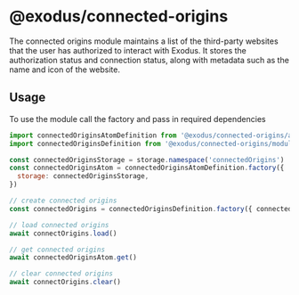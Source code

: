 # @exodus/connected-origins

The connected origins module maintains a list of the third-party websites that the user has authorized to interact with Exodus. It stores the authorization status and connection status, along with metadata such as the name and icon of the website.

## Usage

To use the module call the factory and pass in required dependencies

```js
import connectedOriginsAtomDefinition from '@exodus/connected-origins/atoms'
import connectedOriginsDefinition from '@exodus/connected-origins/module'

const connectedOriginsStorage = storage.namespace('connectedOrigins')
const connectedOriginsAtom = connectedOriginsAtomDefinition.factory({
  storage: connectedOriginsStorage,
})

// create connected origins
const connectedOrigins = connectedOriginsDefinition.factory({ connectedOriginsAtom })

// load connected origins
await connectOrigins.load()

// get connected origins
await connectedOriginsAtom.get()

// clear connected origins
await connectOrigins.clear()
```
